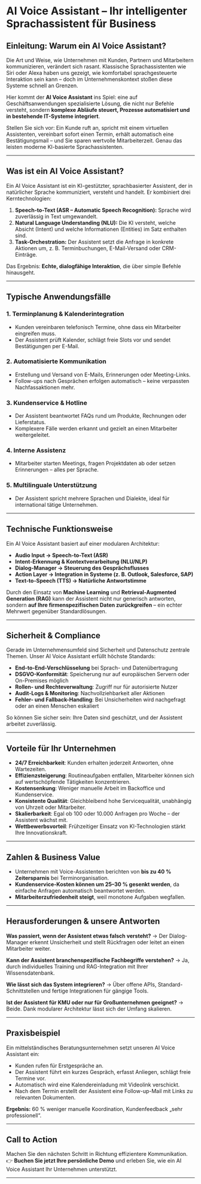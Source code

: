 
# AI Voice Assistant – Ihr intelligenter Sprachassistent für Business

## Einleitung: Warum ein AI Voice Assistant?

Die Art und Weise, wie Unternehmen mit Kunden, Partnern und Mitarbeitern kommunizieren, verändert sich rasant. Klassische Sprachassistenten wie Siri oder Alexa haben uns gezeigt, wie komfortabel sprachgesteuerte Interaktion sein kann – doch im Unternehmenskontext stoßen diese Systeme schnell an Grenzen.

Hier kommt der **AI Voice Assistant** ins Spiel: eine auf Geschäftsanwendungen spezialisierte Lösung, die nicht nur Befehle versteht, sondern **komplexe Abläufe steuert, Prozesse automatisiert und in bestehende IT-Systeme integriert**.

Stellen Sie sich vor: Ein Kunde ruft an, spricht mit einem virtuellen Assistenten, vereinbart sofort einen Termin, erhält automatisch eine Bestätigungsmail – und Sie sparen wertvolle Mitarbeiterzeit. Genau das leisten moderne KI-basierte Sprachassistenten.

---

## Was ist ein AI Voice Assistant?

Ein AI Voice Assistant ist ein KI-gestützter, sprachbasierter Assistent, der in natürlicher Sprache kommuniziert, versteht und handelt. Er kombiniert drei Kerntechnologien:

1. **Speech-to-Text (ASR – Automatic Speech Recognition):** Sprache wird zuverlässig in Text umgewandelt.
2. **Natural Language Understanding (NLU):** Die KI versteht, welche Absicht (Intent) und welche Informationen (Entities) im Satz enthalten sind.
3. **Task-Orchestration:** Der Assistent setzt die Anfrage in konkrete Aktionen um, z. B. Terminbuchungen, E-Mail-Versand oder CRM-Einträge.

Das Ergebnis: **Echte, dialogfähige Interaktion**, die über simple Befehle hinausgeht.

---

## Typische Anwendungsfälle

### 1. Terminplanung & Kalenderintegration

* Kunden vereinbaren telefonisch Termine, ohne dass ein Mitarbeiter eingreifen muss.
* Der Assistent prüft Kalender, schlägt freie Slots vor und sendet Bestätigungen per E-Mail.

### 2. Automatisierte Kommunikation

* Erstellung und Versand von E-Mails, Erinnerungen oder Meeting-Links.
* Follow-ups nach Gesprächen erfolgen automatisch – keine verpassten Nachfassaktionen mehr.

### 3. Kundenservice & Hotline

* Der Assistent beantwortet FAQs rund um Produkte, Rechnungen oder Lieferstatus.
* Komplexere Fälle werden erkannt und gezielt an einen Mitarbeiter weitergeleitet.

### 4. Interne Assistenz

* Mitarbeiter starten Meetings, fragen Projektdaten ab oder setzen Erinnerungen – alles per Sprache.

### 5. Multilinguale Unterstützung

* Der Assistent spricht mehrere Sprachen und Dialekte, ideal für international tätige Unternehmen.

---

## Technische Funktionsweise

Ein AI Voice Assistant basiert auf einer modularen Architektur:

* **Audio Input → Speech-to-Text (ASR)**
* **Intent-Erkennung & Kontextverarbeitung (NLU/NLP)**
* **Dialog-Manager → Steuerung des Gesprächsflusses**
* **Action Layer → Integration in Systeme (z. B. Outlook, Salesforce, SAP)**
* **Text-to-Speech (TTS) → Natürliche Antwortstimme**

Durch den Einsatz von **Machine Learning** und **Retrieval-Augmented Generation (RAG)** kann der Assistent nicht nur generisch antworten, sondern **auf Ihre firmenspezifischen Daten zurückgreifen** – ein echter Mehrwert gegenüber Standardlösungen.

---

## Sicherheit & Compliance

Gerade im Unternehmensumfeld sind Sicherheit und Datenschutz zentrale Themen. Unser AI Voice Assistant erfüllt höchste Standards:

* **End-to-End-Verschlüsselung** bei Sprach- und Datenübertragung
* **DSGVO-Konformität**: Speicherung nur auf europäischen Servern oder On-Premises möglich
* **Rollen- und Rechteverwaltung**: Zugriff nur für autorisierte Nutzer
* **Audit-Logs & Monitoring**: Nachvollziehbarkeit aller Aktionen
* **Fehler- und Fallback-Handling**: Bei Unsicherheiten wird nachgefragt oder an einen Menschen eskaliert

So können Sie sicher sein: Ihre Daten sind geschützt, und der Assistent arbeitet zuverlässig.

---

## Vorteile für Ihr Unternehmen

* **24/7 Erreichbarkeit**: Kunden erhalten jederzeit Antworten, ohne Wartezeiten.
* **Effizienzsteigerung**: Routineaufgaben entfallen, Mitarbeiter können sich auf wertschöpfende Tätigkeiten konzentrieren.
* **Kostensenkung**: Weniger manuelle Arbeit im Backoffice und Kundenservice.
* **Konsistente Qualität**: Gleichbleibend hohe Servicequalität, unabhängig von Uhrzeit oder Mitarbeiter.
* **Skalierbarkeit**: Egal ob 100 oder 10.000 Anfragen pro Woche – der Assistent wächst mit.
* **Wettbewerbsvorteil**: Frühzeitiger Einsatz von KI-Technologien stärkt Ihre Innovationskraft.

---

## Zahlen & Business Value

* Unternehmen mit Voice-Assistenten berichten von **bis zu 40 % Zeitersparnis** bei Terminorganisation.
* **Kundenservice-Kosten können um 25–30 % gesenkt werden**, da einfache Anfragen automatisch beantwortet werden.
* **Mitarbeiterzufriedenheit steigt**, weil monotone Aufgaben wegfallen.

---

## Herausforderungen & unsere Antworten

**Was passiert, wenn der Assistent etwas falsch versteht?**
→ Der Dialog-Manager erkennt Unsicherheit und stellt Rückfragen oder leitet an einen Mitarbeiter weiter.

**Kann der Assistent branchenspezifische Fachbegriffe verstehen?**
→ Ja, durch individuelles Training und RAG-Integration mit Ihrer Wissensdatenbank.

**Wie lässt sich das System integrieren?**
→ Über offene APIs, Standard-Schnittstellen und fertige Integrationen für gängige Tools.

**Ist der Assistent für KMU oder nur für Großunternehmen geeignet?**
→ Beide. Dank modularer Architektur lässt sich der Umfang skalieren.

---

## Praxisbeispiel

Ein mittelständisches Beratungsunternehmen setzt unseren AI Voice Assistant ein:

* Kunden rufen für Erstgespräche an.
* Der Assistent führt ein kurzes Gespräch, erfasst Anliegen, schlägt freie Termine vor.
* Automatisch wird eine Kalendereinladung mit Videolink verschickt.
* Nach dem Termin erstellt der Assistent eine Follow-up-Mail mit Links zu relevanten Dokumenten.

**Ergebnis:** 60 % weniger manuelle Koordination, Kundenfeedback „sehr professionell“.

---

## Call to Action

Machen Sie den nächsten Schritt in Richtung effizientere Kommunikation.
👉 **Buchen Sie jetzt Ihre persönliche Demo** und erleben Sie, wie ein AI Voice Assistant Ihr Unternehmen unterstützt.

---

